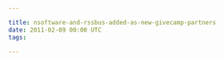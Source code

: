```yaml
---

title: nsoftware-and-rssbus-added-as-new-givecamp-partners
date: 2011-02-09 00:00 UTC
tags: 

---
```



